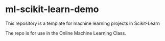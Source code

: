 # ml-scikit-learn-demo
This repository is a template for machine learning projects in Scikit-Learn

The repo is for use in the Online Machine Learning Class. 
